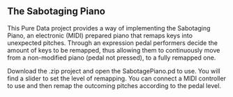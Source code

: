 ## The Sabotaging Piano
This Pure Data project provides a way of implementing the Sabotaging Piano, an electronic (MIDI) prepared piano that remaps keys into unexpected pitches. Through an expression pedal performers decide the amount of keys to be remapped, thus allowing them to continuously move from a non-modified
piano (pedal not pressed), to a fully remapped one.

Download the .zip project and open the SabotagePiano.pd to use. You will find a slider to set the level of remapping. You can connect a MIDI controller to use and then remap the outcoming pitches according to the pedal level. 
